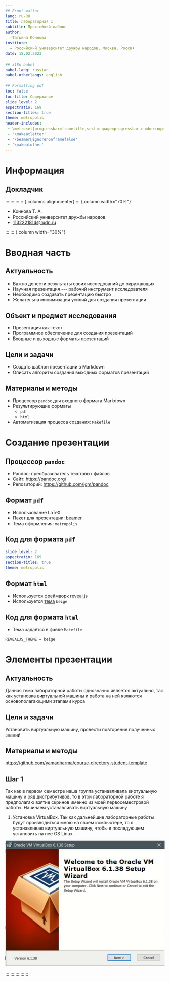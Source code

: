 ```yaml
---
## Front matter
lang: ru-RU
title: Лабораторная 1
subtitle: Простейший шаблон
author:
  -Татьяна Коннова
institute:
  - Российский университет дружбы народов, Москва, Россия
date: 18.02.2023

## i18n babel
babel-lang: russian
babel-otherlangs: english

## Formatting pdf
toc: false
toc-title: Содержание
slide_level: 2
aspectratio: 169
section-titles: true
theme: metropolis
header-includes:
 - \metroset{progressbar=frametitle,sectionpage=progressbar,numbering=fraction}
 - '\makeatletter'
 - '\beamer@ignorenonframefalse'
 - '\makeatother'
---
```


# Информация

## Докладчик

:::::::::::::: {.columns align=center}
::: {.column width="70%"}

  * Коннова Т. А.
  * Российский университет дружбы народов
  * [1132221814@rudn.ru](mailto:1132221814@rudn.ru)


:::
::: {.column width="30%"}




# Вводная часть

## Актуальность

- Важно донести результаты своих исследований до окружающих
- Научная презентация --- рабочий инструмент исследователя
- Необходимо создавать презентацию быстро
- Желательна минимизация усилий для создания презентации

## Объект и предмет исследования

- Презентация как текст
- Программное обеспечение для создания презентаций
- Входные и выходные форматы презентаций

## Цели и задачи

- Создать шаблон презентации в Markdown
- Описать алгоритм создания выходных форматов презентаций

## Материалы и методы

- Процессор `pandoc` для входного формата Markdown
- Результирующие форматы
	- `pdf`
	- `html`
- Автоматизация процесса создания: `Makefile`

# Создание презентации

## Процессор `pandoc`

- Pandoc: преобразователь текстовых файлов
- Сайт: <https://pandoc.org/>
- Репозиторий: <https://github.com/jgm/pandoc>

## Формат `pdf`

- Использование LaTeX
- Пакет для презентации: [beamer](https://ctan.org/pkg/beamer)
- Тема оформления: `metropolis`

## Код для формата `pdf`

```yaml
slide_level: 2
aspectratio: 169
section-titles: true
theme: metropolis
```

## Формат `html`

- Используется фреймворк [reveal.js](https://revealjs.com/)
- Используется [тема](https://revealjs.com/themes/) `beige`

## Код для формата `html`

- Тема задаётся в файле `Makefile`

```make
REVEALJS_THEME = beige 
```

# Элементы презентации

## Актуальность
Данная тема лабораторной работы однозначно является актуально, так как установка виртуальной машины и работа на ней являются основополагающими этапами курса


## Цели и задачи

Установить виртуальную машину, провести повторение полученных знаний

## Материалы и методы

https://github.com/yamadharma/course-directory-student-template


## Шаг 1   


Так как в первом семестре наша группа устанавливала виртуальную машину и ряд дистрибутивов, то в этой лабораторной работе я предполагаю взятие скринов именно из моей первосеместровой работы.
Начинаем устанавливать виртуальную машину 
1) Установка VirtualBox. Так как дальнейшие лабораторные работы будут
производиться мною на своем компьютере, то я устанавливаю виртуальную машину,
чтобы в последующем установить на нее OS Linux.

![](image/1.png)

:::
::::::::::::::

